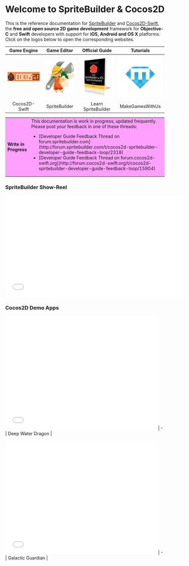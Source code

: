 # Welcome to SpriteBuilder & Cocos2D

This is the reference documentation for [SpriteBuilder](http://www.spritebuilder.com) and [Cocos2D-Swift](http://www.cocos2d-swift.org), the **free and open source 2D game development** framework for **Objective-C** and **Swift** developers with support for **iOS, Android and OS X** platforms. Click on the logos below to open the corresponding websites.

Game Engine | Game Editor | Official Guide | Tutorials
:-: | :-: | :-: | :-:
[![Cocos2D-Swift](intro-cocos2d-logo.png "Cocos2D-Swift")](http://www.cocos2d-swift.org) | [![SpriteBuilder Logo](intro-spritebuilder-logo.png "SpriteBuilder")](http://www.spritebuilder.com) | [![Learn SpriteBuilder](intro-learn-spritebuilder-book-cover.png "The Official Guide")](http://www.apress.com/9781484202630) | [![MakeGamesWith.Us](intro-mgwu-logo.png "Make Games With Us: Online Academy")](https://www.makegameswith.us/home/)
Cocos2D-Swift | SpriteBuilder | Learn SpriteBuilder | MakeGamesWithUs

<p/>
<table border="0"><tr><td width="48px" bgcolor="#ffa0ff"><strong>Write in Progress</strong></td><td bgcolor="#ffa0ff">
This documentation is work in progress, updated frequently. Please post your feedback in one of these threads:
<p/>
<ul>
<li>[Developer Guide Feedback Thread on forum.spritebuilder.com](http://forum.spritebuilder.com/t/cocos2d-spritebuilder-developer-guide-feedback-loop/2318)</li>
<li>[Developer Guide Feedback Thread on forum.cocos2d-swift.org](http://forum.cocos2d-swift.org/t/cocos2d-spritebuilder-developer-guide-feedback-loop/15904)</li>
</ul>
</td></tr></table>

### SpriteBuilder Show-Reel

<iframe width="568" height="320" src="//www.youtube-nocookie.com/embed/7dyj6NkM8Ew?rel=0&amp;showinfo=0" 
frameborder="0" allowfullscreen></iframe> 

### Cocos2D Demo Apps

<iframe width="480" height="360" src="//www.youtube-nocookie.com/embed/eGLy7hQLiOM?rel=0&amp;showinfo=0" frameborder="0" allowfullscreen></iframe> |
- |
Deep Water Dragon |

<p/>

<iframe width="480" height="360" src="//www.youtube-nocookie.com/embed/bvzviDoJE-Y?rel=0&amp;showinfo=0" frameborder="0" allowfullscreen></iframe> |
- |
Galactic Guardian |
